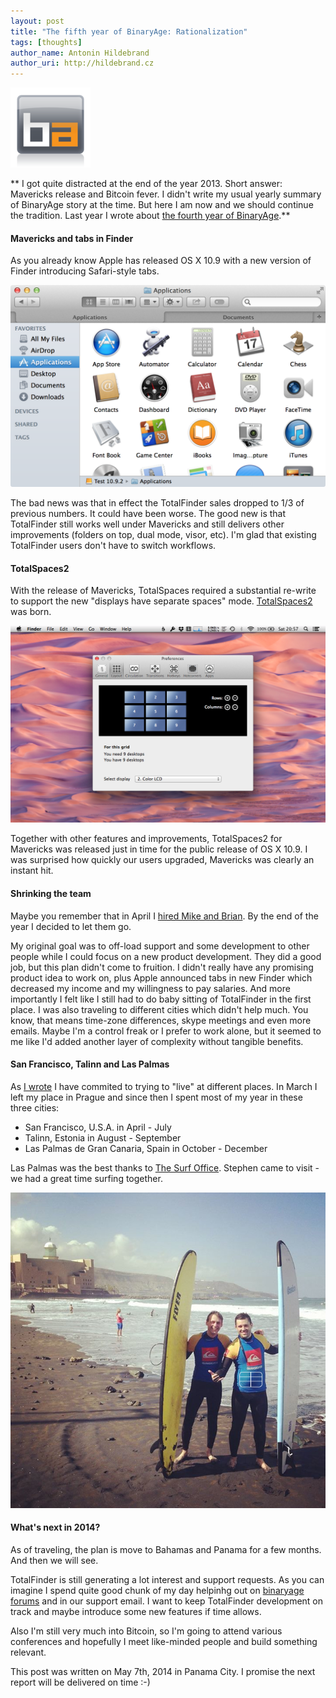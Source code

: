 ```yaml
---
layout: post
title: "The fifth year of BinaryAge: Rationalization"
tags: [thoughts]
author_name: Antonin Hildebrand
author_uri: http://hildebrand.cz
---
```


<img src="/shared/img/icons/binaryage-badge-128.png" class="intro-icon"/>

** I got quite distracted at the end of the year 2013. Short answer: Mavericks release and Bitcoin fever. I didn't write my usual yearly summary of BinaryAge story at the time. But here I am now and we should continue the tradition. Last year I wrote about [the fourth year of BinaryAge](http://blog.binaryage.com/the-fourth-year-of-binaryage).**

#### Mavericks and tabs in Finder

As you already know Apple has released OS X 10.9 with a new version of Finder introducing Safari-style tabs. 

<img src="/images/mavericks-finder-tabs.png" class="blog-image"/>

The bad news was that in effect the TotalFinder sales dropped to 1/3 of previous numbers. It could have been worse. The good new is that TotalFinder still works well under Mavericks and still delivers other improvements (folders on top, dual mode, visor, etc).
I'm glad that existing TotalFinder users don't have to switch workflows.

#### TotalSpaces2

With the release of Mavericks, TotalSpaces required a substantial re-write to support the new "displays have separate spaces" mode. [TotalSpaces2](http://blog.binaryage.com/totalspaces2-better-spaces-in-mavericks/) was born.

<img src="/images/mavericks-ts2.png" class="blog-image"/>

Together with other features and improvements, TotalSpaces2 for Mavericks was released just in time for the public release of OS X 10.9. I was surprised how quickly our users upgraded, Mavericks was clearly an instant hit.

#### Shrinking the team

Maybe you remember that in April I [hired Mike and Brian](http://blog.binaryage.com/meet-brian-and-mike). By the end of the year I decided to let them go.

My original goal was to off-load support and some development to other people while I could focus on a new product development. They did a good job, but this plan didn't come to fruition. I didn't really have any promising product idea to work on, plus Apple announced tabs in new Finder which decreased my income and my willingness to pay salaries. And more importantly I felt like I still had to do baby sitting of TotalFinder in the first place. I was also traveling to different cities which didn't help much. You know, that means time-zone differences, skype meetings and even more emails. Maybe I'm a control freak or I prefer to work alone, but it seemed to me like I'd added another layer of complexity without tangible benefits.

#### San Francisco, Talinn and Las Palmas

As [I wrote](http://blog.binaryage.com/the-fourth-year-of-binaryage) I have commited to trying to "live" at different places. In March I left my place in Prague and since then I spent most of my year in these three cities:

  * San Francisco, U.S.A. in April - July
  * Talinn, Estonia in August - September
  * Las Palmas de Gran Canaria, Spain in October - December

Las Palmas was the best thanks to [The Surf Office](http://www.thesurfoffice.com). Stephen came to visit - we had a great time surfing together.

<img src="/images/tony-and-stephen.jpeg" class="blog-image"/>


#### What's next in 2014?

As of traveling, the plan is move to Bahamas and Panama for a few months. And then we will see. 

TotalFinder is still generating a lot interest and support requests. As you can imagine I spend quite good chunk of my day helpinhg out on [binaryage forums](http://discuss.binaryage.com) and in our support email. I want to keep TotalFinder development on track and maybe introduce some new features if time allows.

Also I'm still very much into Bitcoin, so I'm going to attend various conferences and hopefully I meet like-minded people and build something relevant.

<div class="footnote">This post was written on May 7th, 2014 in Panama City. I promise the next report will be delivered on time :-)</div>
